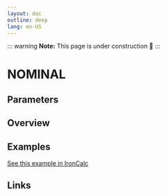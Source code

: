 ```yaml
---
layout: doc
outline: deep
lang: en-US
---
```


::: warning
**Note:** This page is under construction 🚧
:::

# NOMINAL

## Parameters

## Overview

## Examples

[See this example in IronCalc](https://app.ironcalc.com/?filename=nominal)

## Links